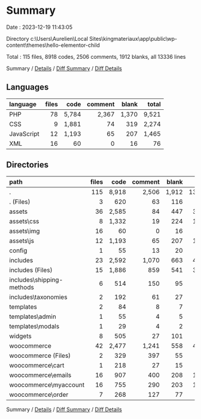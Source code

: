 # Summary

Date : 2023-12-19 11:43:05

Directory c:\\Users\\Aurelien\\Local Sites\\kingmateriaux\\app\\public\\wp-content\\themes\\hello-elementor-child

Total : 115 files,  8918 codes, 2506 comments, 1912 blanks, all 13336 lines

Summary / [Details](details.md) / [Diff Summary](diff.md) / [Diff Details](diff-details.md)

## Languages
| language | files | code | comment | blank | total |
| :--- | ---: | ---: | ---: | ---: | ---: |
| PHP | 78 | 5,784 | 2,367 | 1,370 | 9,521 |
| CSS | 9 | 1,881 | 74 | 319 | 2,274 |
| JavaScript | 12 | 1,193 | 65 | 207 | 1,465 |
| XML | 16 | 60 | 0 | 16 | 76 |

## Directories
| path | files | code | comment | blank | total |
| :--- | ---: | ---: | ---: | ---: | ---: |
| . | 115 | 8,918 | 2,506 | 1,912 | 13,336 |
| . (Files) | 3 | 620 | 63 | 116 | 799 |
| assets | 36 | 2,585 | 84 | 447 | 3,116 |
| assets\\css | 8 | 1,332 | 19 | 224 | 1,575 |
| assets\\img | 16 | 60 | 0 | 16 | 76 |
| assets\\js | 12 | 1,193 | 65 | 207 | 1,465 |
| config | 1 | 55 | 13 | 20 | 88 |
| includes | 23 | 2,592 | 1,070 | 663 | 4,325 |
| includes (Files) | 15 | 1,886 | 859 | 541 | 3,286 |
| includes\\shipping-methods | 6 | 514 | 150 | 95 | 759 |
| includes\\taxonomies | 2 | 192 | 61 | 27 | 280 |
| templates | 2 | 84 | 8 | 7 | 99 |
| templates\\admin | 1 | 55 | 4 | 5 | 64 |
| templates\\modals | 1 | 29 | 4 | 2 | 35 |
| widgets | 8 | 505 | 27 | 101 | 633 |
| woocommerce | 42 | 2,477 | 1,241 | 558 | 4,276 |
| woocommerce (Files) | 2 | 329 | 397 | 55 | 781 |
| woocommerce\\cart | 1 | 218 | 27 | 15 | 260 |
| woocommerce\\emails | 16 | 907 | 400 | 208 | 1,515 |
| woocommerce\\myaccount | 16 | 755 | 290 | 203 | 1,248 |
| woocommerce\\order | 7 | 268 | 127 | 77 | 472 |

Summary / [Details](details.md) / [Diff Summary](diff.md) / [Diff Details](diff-details.md)